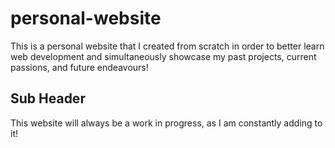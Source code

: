 # personal-website

This is a personal website that I created from scratch in order to 
better learn web development and simultaneously showcase my past projects, 
current passions, and future endeavours!

## Sub Header

This website will always be a work in progress, as I am constantly adding to it!